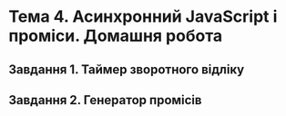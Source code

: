# Тема 4. Асинхронний JavaScript і проміси. Домашня робота

## Завдання 1. Таймер зворотного відліку
## Завдання 2. Генератор промісів